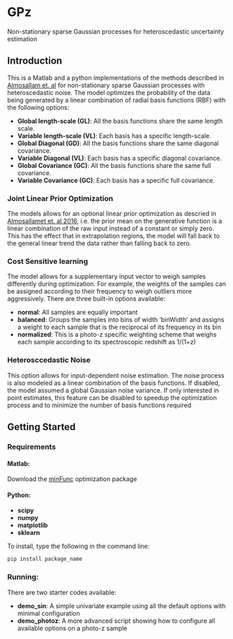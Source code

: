 # GPz
Non-stationary sparse Gaussian processes for heteroscedastic uncertainty estimation

## Introduction
This is a Matlab and a python implementations of the methods described in [Almosallam et. al]() for non-stationary sparse Gaussian processes with heteroscedastic noise. The model optimizes the probability of the data being generated by a linear combination of radial basis functions (RBF) with the following options:

  - **Global length-scale (GL)**: All the basis functions share the same length scale.
  - **Variable length-scale (VL)**: Each basis has a specific length-scale.
  - **Global Diagonal (GD)**: All the basis functions share the same diagonal covariance.
  - **Variable Diagonal (VL)**: Each basis has a specific diagonal covariance.
  - **Global Covariance (GC)**: All the basis functions share the same full covariance.
  - **Variable Covariance (GC)**: Each basis has a specific full covariance.

### Joint Linear Prior Optimization
The models allows for an optional linear prior optimization as descried in [Almosallamet et. al 2016](https://mnras.oxfordjournals.org/content/455/3/2387.abstract?related-urls=yes&legid=mnras;455/3/2387), i.e. the prior mean on the generative function is a linear combination of the raw input instead of a constant or simply zero. This has the effect that in extrapolation regions, the model will fall back to the general linear trend the data rather than falling back to zero.

### Cost Sensitive learning
The model allows for a supplementary input vector to weigh samples differently during optimization. For example, the weights of the samples can be assigned according to their frequency to weigh outliers more aggressively. There are three built-in options available:

  - **normal**: All samples are equally important 
  - **balanced**: Groups the samples into bins of width ‘binWidth’ and assigns a weight to each sample that is the reciprocal of its frequency in its bin
  - **normalized**: This is a photo-z specific weighting scheme that weighs each sample according to its spectroscopic redshift as 1/(1+z)

### Heterosccedastic Noise
This option allows for input-dependent noise estimation. The noise process is also modeled as a linear combination of the basis functions. If disabled, the model assumed a global Gaussian noise variance. If only interested in point estimates, this feature can be disabled to speedup the optimization process and to minimize the number of basis functions required

## Getting Started

### Requirements
#### Matlab:

Download the [minFunc](https://www.cs.ubc.ca/~schmidtm/Software/minFunc_2012.zip) optimization package 

#### Python:

  - **scipy**
  - **numpy**
  - **matplotlib**
  - **sklearn**

To install, type the following in the command line:
```bash
pip install package_name
```

### Running:

There are two starter codes available:

  - **demo_sin**: A simple univariate example using all the default options with minimal configuration
  - **demo_photoz**: A more advanced script showing how to configure all available options on a photo-z sample
